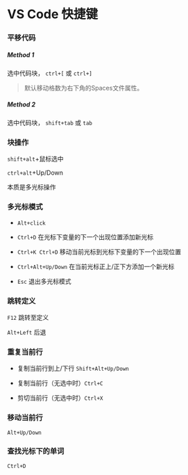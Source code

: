 # VS Code 快捷键

### 平移代码

##### Method 1

选中代码块， `ctrl+[` 或 `ctrl+]`

> 默认移动格数为右下角的Spaces文件属性。

##### Method 2

选中代码块， `shift+tab` 或 `tab`



### 块操作

`shift+alt`+鼠标选中

`ctrl+alt`+Up/Down

本质是多光标操作



### 多光标模式

* `Alt+click`
* `Ctrl+D`  在光标下变量的下一个出现位置添加新光标
* `Ctrl+K Ctrl+D` 移动当前光标到光标下变量的下一个出现位置
* `Ctrl+Alt+Up/Down`  在当前光标正上/正下方添加一个新光标

* `Esc` 退出多光标模式



### 跳转定义

`F12` 跳转至定义

`Alt+Left` 后退



### 重复当前行

* 复制当前行到上/下行 `Shift+Alt+Up/Down`

* 复制当前行（无选中时）`Ctrl+C`
* 剪切当前行（无选中时）`Ctrl+X`



### 移动当前行

`Alt+Up/Down`



### 查找光标下的单词

`Ctrl+D`